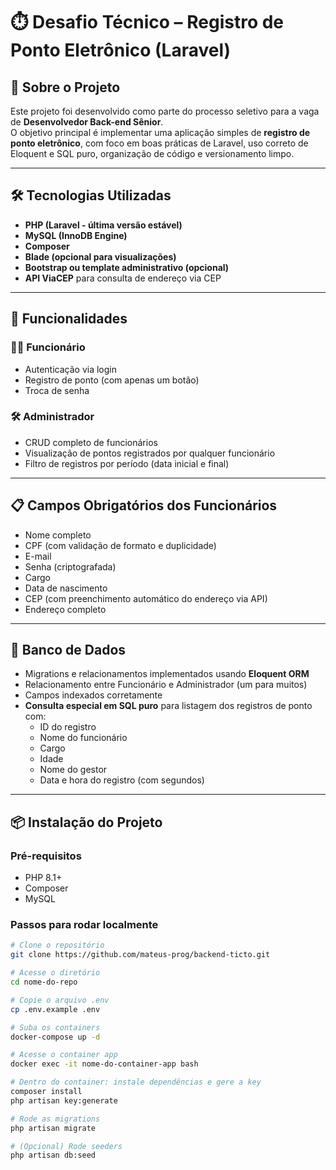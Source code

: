 # ⏱️ Desafio Técnico – Registro de Ponto Eletrônico (Laravel)

## 🚀 Sobre o Projeto

Este projeto foi desenvolvido como parte do processo seletivo para a vaga de **Desenvolvedor Back-end Sênior**.  
O objetivo principal é implementar uma aplicação simples de **registro de ponto eletrônico**, com foco em boas práticas de Laravel, uso correto de Eloquent e SQL puro, organização de código e versionamento limpo.

---

## 🛠️ Tecnologias Utilizadas

- **PHP (Laravel - última versão estável)**
- **MySQL (InnoDB Engine)**
- **Composer**
- **Blade (opcional para visualizações)**
- **Bootstrap ou template administrativo (opcional)**
- **API ViaCEP** para consulta de endereço via CEP

---

## 🧩 Funcionalidades

### 👨‍💼 Funcionário
- Autenticação via login
- Registro de ponto (com apenas um botão)
- Troca de senha

### 🛠️ Administrador
- CRUD completo de funcionários
- Visualização de pontos registrados por qualquer funcionário
- Filtro de registros por período (data inicial e final)

---

## 📋 Campos Obrigatórios dos Funcionários

- Nome completo
- CPF (com validação de formato e duplicidade)
- E-mail
- Senha (criptografada)
- Cargo
- Data de nascimento
- CEP (com preenchimento automático do endereço via API)
- Endereço completo

---

## 🧱 Banco de Dados

- Migrations e relacionamentos implementados usando **Eloquent ORM**
- Relacionamento entre Funcionário e Administrador (um para muitos)
- Campos indexados corretamente
- **Consulta especial em SQL puro** para listagem dos registros de ponto com:
  - ID do registro
  - Nome do funcionário
  - Cargo
  - Idade
  - Nome do gestor
  - Data e hora do registro (com segundos)

---

## 📦 Instalação do Projeto

### Pré-requisitos
- PHP 8.1+
- Composer
- MySQL

### Passos para rodar localmente

```bash
# Clone o repositório
git clone https://github.com/mateus-prog/backend-ticto.git

# Acesse o diretório
cd nome-do-repo

# Copie o arquivo .env
cp .env.example .env

# Suba os containers
docker-compose up -d

# Acesse o container app
docker exec -it nome-do-container-app bash

# Dentro do container: instale dependências e gere a key
composer install
php artisan key:generate

# Rode as migrations
php artisan migrate

# (Opcional) Rode seeders
php artisan db:seed

